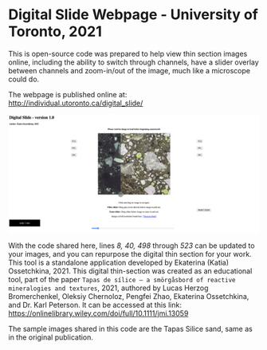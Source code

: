 # Digital Slide Webpage - University of Toronto, 2021

This is open-source code was prepared to help view thin section images online, including the ability to switch through channels, have a slider overlay between channels and zoom-in/out of the image, much like a microscope could do.

The webpage is published online at: http://individual.utoronto.ca/digital_slide/

![Digital Slide Webpage](/sample-images/digital-slide-webpage.png)

With the code shared here, lines *8, 40, 498* through *523* can be updated to your images, and you can repurpose the digital thin section for your work.
This tool is a standalone application developed by Ekaterina (Katia) Ossetchkina, 2021. This digital thin-section was created as an educational tool, part of the paper ```Tapas de sílice – a smörgåsbord of reactive mineralogies and textures```, 2021, authored by Lucas Herzog Bromerchenkel, Oleksiy Chernoloz, Pengfei Zhao, Ekaterina Ossetchkina, and Dr. Karl Peterson. It can be accessed at this link: https://onlinelibrary.wiley.com/doi/full/10.1111/jmi.13059

The sample images shared in this code are the Tapas Silice sand, same as in the original publication.
